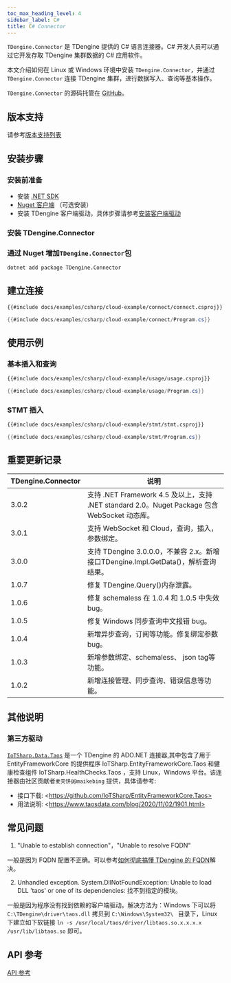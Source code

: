 ```yaml
---
toc_max_heading_level: 4
sidebar_label: C#
title: C# Connector
---
```


`TDengine.Connector` 是 TDengine 提供的 C# 语言连接器。C# 开发人员可以通过它开发存取 TDengine 集群数据的 C# 应用软件。

本文介绍如何在 Linux 或 Windows 环境中安装 `TDengine.Connector`，并通过 `TDengine.Connector` 连接 TDengine 集群，进行数据写入、查询等基本操作。

`TDengine.Connector` 的源码托管在 [GitHub](https://github.com/taosdata/taos-connector-dotnet/tree/3.0)。

## 版本支持

请参考[版本支持列表](../#版本支持)

## 安装步骤

### 安装前准备

* 安装 [.NET SDK](https://dotnet.microsoft.com/download)
* [Nuget 客户端](https://docs.microsoft.com/en-us/nuget/install-nuget-client-tools) （可选安装）
* 安装 TDengine 客户端驱动，具体步骤请参考[安装客户端驱动](../#安装客户端驱动)

### 安装 TDengine.Connector

### 通过 Nuget 增加`TDengine.Connector`包

```bash
dotnet add package TDengine.Connector
```

## 建立连接

``` XML
{{#include docs/examples/csharp/cloud-example/connect/connect.csproj}}
```

``` csharp
{{#include docs/examples/csharp/cloud-example/connect/Program.cs}}
```

## 使用示例

### 基本插入和查询

``` XML
{{#include docs/examples/csharp/cloud-example/usage/usage.csproj}}
```

```C#
{{#include docs/examples/csharp/cloud-example/usage/Program.cs}}
```

### STMT 插入

``` XML
{{#include docs/examples/csharp/cloud-example/stmt/stmt.csproj}}
```

```C#
{{#include docs/examples/csharp/cloud-example/stmt/Program.cs}}
```

## 重要更新记录

| TDengine.Connector | 说明                           |
|--------------------|--------------------------------|
|        3.0.2       | 支持 .NET Framework 4.5 及以上，支持 .NET standard 2.0。Nuget Package 包含 WebSocket 动态库。 |
|        3.0.1       | 支持 WebSocket 和 Cloud，查询，插入，参数绑定。 |
|        3.0.0       | 支持 TDengine 3.0.0.0，不兼容 2.x。新增接口TDengine.Impl.GetData()，解析查询结果。 |
|        1.0.7       | 修复 TDengine.Query()内存泄露。 |
|        1.0.6       | 修复 schemaless 在 1.0.4 和 1.0.5 中失效 bug。 |
|        1.0.5       | 修复 Windows 同步查询中文报错 bug。   |
|        1.0.4       | 新增异步查询，订阅等功能。修复绑定参数 bug。    |
|        1.0.3       | 新增参数绑定、schemaless、 json tag等功能。 |
|        1.0.2       | 新增连接管理、同步查询、错误信息等功能。   |

## 其他说明

### 第三方驱动

[`IoTSharp.Data.Taos`](https://github.com/IoTSharp/EntityFrameworkCore.Taos) 是一个 TDengine 的 ADO.NET 连接器,其中包含了用于EntityFrameworkCore 的提供程序 IoTSharp.EntityFrameworkCore.Taos 和健康检查组件 IoTSharp.HealthChecks.Taos ，支持 Linux，Windows 平台。该连接器由社区贡献者`麦壳饼@@maikebing` 提供，具体请参考:

* 接口下载: \<https://github.com/IoTSharp/EntityFrameworkCore.Taos>
* 用法说明: \<https://www.taosdata.com/blog/2020/11/02/1901.html>

## 常见问题

1. "Unable to establish connection"，"Unable to resolve FQDN"

  一般是因为 FQDN 配置不正确。可以参考[如何彻底搞懂 TDengine 的 FQDN](https://www.taosdata.com/blog/2021/07/29/2741.html)解决。

2. Unhandled exception. System.DllNotFoundException: Unable to load DLL 'taos' or one of its dependencies: 找不到指定的模块。

  一般是因为程序没有找到依赖的客户端驱动。解决方法为：Windows 下可以将 `C:\TDengine\driver\taos.dll` 拷贝到 `C:\Windows\System32\ ` 目录下，Linux 下建立如下软链接 `ln -s /usr/local/taos/driver/libtaos.so.x.x.x.x /usr/lib/libtaos.so` 即可。

## API 参考

[API 参考](https://docs.taosdata.com/api/connector-csharp/html/860d2ac1-dd52-39c9-e460-0829c4e5a40b.htm)
